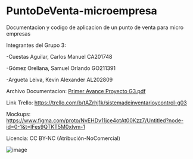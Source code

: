 # PuntoDeVenta-microempresa
Documentacion y codigo de aplicacion de un punto de venta para micro empresas

Integrantes del Grupo 3:

-Cuestas Aguilar, Carlos Manuel CA201748

-Gómez Orellana, Samuel Orlando GO211391

-Argueta Leiva, Kevin Alexander AL202809

Archivo Documentacion:
[Primer Avance Proyecto G3.pdf](https://github.com/user-attachments/files/16827085/Primer.Avance.Proyecto.G3.pdf)



Link Trello:
https://trello.com/b/tAZrhj1k/sistemadeinventarioycontrol-g03


Mockups:
https://www.figma.com/proto/NvEHDv11jce4otAt00Kzz7/Untitled?node-id=0-1&t=lFes9QTKT5M0xIym-1


Licencia:
CC BY-NC (Atribución-NoComercial)

![image](https://github.com/user-attachments/assets/86816208-f9ec-4aa2-b796-e01c0cb70ca8)
